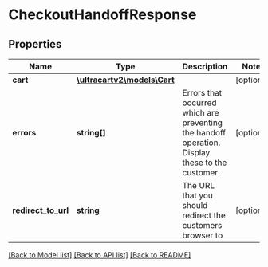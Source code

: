 # CheckoutHandoffResponse

## Properties
Name | Type | Description | Notes
------------ | ------------- | ------------- | -------------
**cart** | [**\ultracartv2\models\Cart**](Cart.md) |  | [optional] 
**errors** | **string[]** | Errors that occurred which are preventing the handoff operation.  Display these to the customer. | [optional] 
**redirect_to_url** | **string** | The URL that you should redirect the customers browser to | [optional] 

[[Back to Model list]](../README.md#documentation-for-models) [[Back to API list]](../README.md#documentation-for-api-endpoints) [[Back to README]](../README.md)


